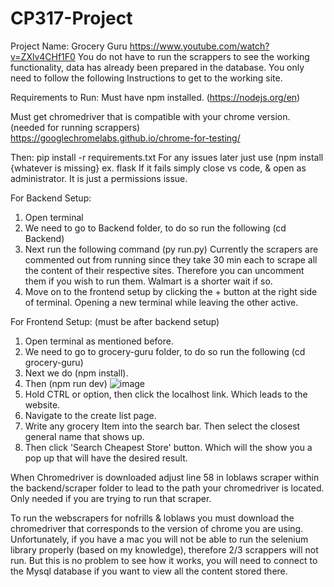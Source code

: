 # CP317-Project

Project Name: Grocery Guru
https://www.youtube.com/watch?v=ZXlv4CHf1F0
You do not have to run the scrappers to see the working functionality, data has already been prepared in the database. You only need to follow the following Instructions to get to the working site.

Requirements to Run:
Must have npm installed. (https://nodejs.org/en)

Must get chromedriver that is compatible with your chrome version. (needed for running scrappers)
   https://googlechromelabs.github.io/chrome-for-testing/
   
Then:
pip install -r requirements.txt
For any issues later just use (npm install {whatever is missing} ex. flask
If it fails simply close vs code, & open as administrator. It is just a permissions issue.

For Backend Setup:
1) Open terminal
2) We need to go to Backend folder, to do so run the following (cd Backend)
3) Next run the following command (py run.py)
      Currently the scrapers are commented out from running since they take 30 min each to scrape all the content of their respective sites.
      Therefore you can uncomment them if you wish to run them. Walmart is a shorter wait if so.
4) Move on to the frontend setup by clicking the + button at the right side of terminal. Opening a new terminal while leaving the other active.

For Frontend Setup: (must be after backend setup)
1) Open terminal as mentioned before.
2) We need to go to grocery-guru folder, to do so run the following (cd grocery-guru)
3) Next we do (npm install).
4) Then (npm run dev)
   ![image](https://github.com/user-attachments/assets/14c2f8f7-392a-4e8b-a70a-059ed8f7e4ec)
5) Hold CTRL or option, then click the localhost link. Which leads to the website.
6) Navigate to the create list page.
7) Write any grocery Item into the search bar. Then select the closest general name that shows up.
8) Then click 'Search Cheapest Store' button. Which will the show you a pop up that will have the desired result.

When Chromedriver is downloaded adjust line 58 in loblaws scraper within the backend/scraper folder to lead to the path your chromedriver is located.
Only needed if you are trying to run that scraper.


To run the webscrapers for nofrills & loblaws you must download the chromedriver that corresponds to the version of chrome you are using.
Unfortunately, if you have a mac you will not be able to run the selenium library properly (based on my knowledge), therefore 2/3 scrappers will not run.
But this is no problem to see how it works, you will need to connect to the Mysql database if you want to view all the content stored there.
